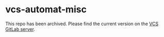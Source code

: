 # vcs-automat-misc
This repo has been archived. Please find the current version on the [VCS GitLab server](https://gitlab.ethz.ch/vcs/vcs-automat).
